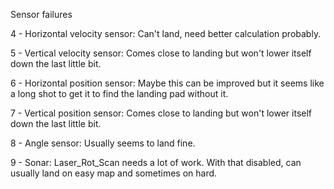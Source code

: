 Sensor failures


4 - Horizontal velocity sensor:
  Can't land, need better calculation probably.

5 - Vertical velocity sensor:
  Comes close to landing but won't lower itself down the last little bit.

6 - Horizontal position sensor:
  Maybe this can be improved but it seems like a long shot to get it to
  find the landing pad without it.

7 - Vertical position sensor:
  Comes close to landing but won't lower itself down the last little bit.

8 - Angle sensor:
    Usually seems to land fine.

9 - Sonar:
  Laser_Rot_Scan needs a lot of work. With that disabled, can usually
  land on easy map and sometimes on hard.
